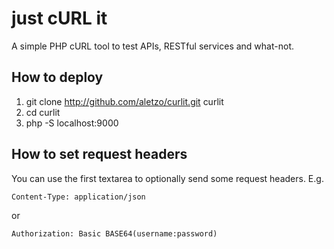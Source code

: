 # just cURL it

A simple PHP cURL tool to test APIs, RESTful services and what-not.



## How to deploy

1. git clone http://github.com/aletzo/curlit.git curlit
2. cd curlit
3. php -S localhost:9000



## How to set request headers

You can use the first textarea to optionally send some request headers. E.g. 

```
Content-Type: application/json
```

or 

```
Authorization: Basic BASE64(username:password)
```
